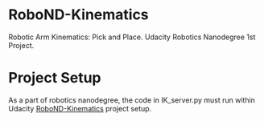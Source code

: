 # RoboND-Kinematics
Robotic Arm Kinematics: Pick and Place. Udacity Robotics Nanodegree 1st Project.
# Project Setup 
As a part of robotics nanodegree, the code in IK_server.py must run within Udacity [RoboND-Kinematics](https://github.com/udacity/RoboND-Kinematics-Project) project setup. 
